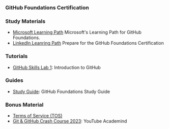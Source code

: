 ### <a name="GitHub-Fondations-Certification"></a> GitHub Foundations Certification 

### Study Materials

- [Microsoft Learning Path](https://learn.microsoft.com/en-us/collections/o1njfe825p602p) Microsoft's Learning Path for GitHub Foundations.
- [LinkedIn Leanring Path](https://www.linkedin.com/learning/paths/prepare-for-the-github-foundations-certification) Prepare for the GitHub Foundations Certification

### Tutorials

- [GitHub Skills Lab 1](https://github.com/skills/introduction-to-github): Introduction to GitHub

### Guides

- [Study Guide](https://assets.ctfassets.net/wfutmusr1t3h/1kmMx7AwI4qH8yIZgOmQlP/4e60030cc6c76688698652e830ea2a48/github-foundations-exam-study-guide.pdf): GitHub Foundations Study Guide

### Bonus Material

- [Terms of Service (TOS)](https://docs.github.com/en/site-policy/github-terms/github-terms-of-service) 
- [Git & GitHub Crash Course 2023](https://www.youtube.com/watch?v=ulQA5tjJark): YouTube Academind
